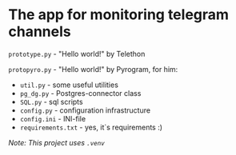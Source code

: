 # The app for monitoring telegram channels

`prototype.py` - "Hello world!" by Telethon

`protopyro.py` - "Hello world!" by Pyrogram, for him:
* `util.py` - some useful utilities
* `pg_dg.py` - Postgres-connector class
* `SQL.py` - sql scripts
* `config.py` - configuration infrastructure
* `config.ini` - INI-file
* `requirements.txt` - yes, it`s requirements :)


_Note: This project uses `.venv`_
